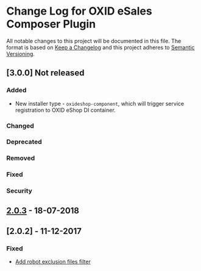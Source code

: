 # Change Log for OXID eSales Composer Plugin

All notable changes to this project will be documented in this file.
The format is based on [Keep a Changelog](http://keepachangelog.com/)
and this project adheres to [Semantic Versioning](http://semver.org/).

## [3.0.0] Not released

### Added
- New installer type - `oxideshop-component`, which will trigger service registration to OXID eShop DI container.

### Changed

### Deprecated

### Removed

### Fixed

### Security

## [2.0.3] - 18-07-2018

## [2.0.2] - 11-12-2017

### Fixed
- [Add robot exclusion files filter](https://bugs.oxid-esales.com/view.php?id=6703)

[2.0.3]: https://github.com/OXID-eSales/oxideshop_composer_plugin/compare/v2.0.2...v2.0.3
